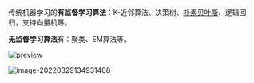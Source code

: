 传统机器学习的**有监督学习算法**：K-近邻算法、决策树、[朴素贝叶斯](https://www.zhihu.com/search?q=朴素贝叶斯&search_source=Entity&hybrid_search_source=Entity&hybrid_search_extra={"sourceType"%3A"answer"%2C"sourceId"%3A2377782709})、逻辑回归，支持向量机等。

**无监督学习算法**有：聚类、EM算法等。

![preview](https://pic4.zhimg.com/v2-82fb76c090f446d7718427e489aef583_r.jpg)



![image-20220329134931408](C:\Users\10275\AppData\Roaming\Typora\typora-user-images\image-20220329134931408.png)